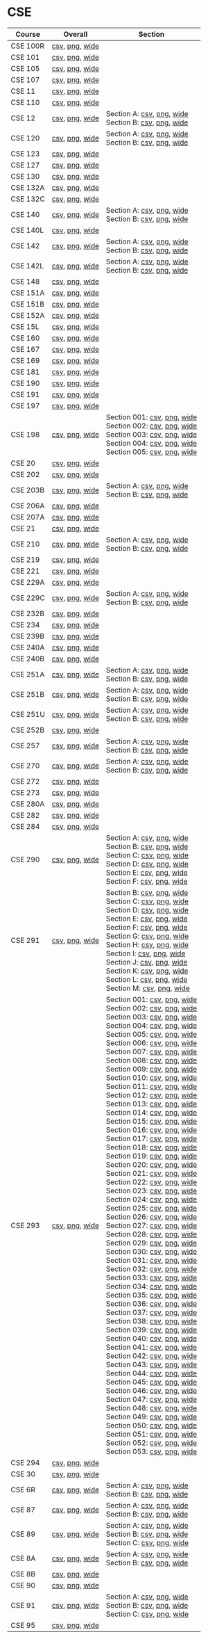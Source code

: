 # CSE

| Course | Overall | Section |
| ------ | ------- | ------- |
| CSE 100R | [csv](https://github.com/UCSD-Historical-Enrollment-Data/2024Winter/blob/main/overall/CSE%20100R.csv), [png](https://raw.githubusercontent.com/UCSD-Historical-Enrollment-Data/2024Winter/main/plot_overall/CSE%20100R.png), [wide](https://raw.githubusercontent.com/UCSD-Historical-Enrollment-Data/2024Winter/main/plot_overall_wide/CSE%20100R.png) |  |
| CSE 101 | [csv](https://github.com/UCSD-Historical-Enrollment-Data/2024Winter/blob/main/overall/CSE%20101.csv), [png](https://raw.githubusercontent.com/UCSD-Historical-Enrollment-Data/2024Winter/main/plot_overall/CSE%20101.png), [wide](https://raw.githubusercontent.com/UCSD-Historical-Enrollment-Data/2024Winter/main/plot_overall_wide/CSE%20101.png) |  |
| CSE 105 | [csv](https://github.com/UCSD-Historical-Enrollment-Data/2024Winter/blob/main/overall/CSE%20105.csv), [png](https://raw.githubusercontent.com/UCSD-Historical-Enrollment-Data/2024Winter/main/plot_overall/CSE%20105.png), [wide](https://raw.githubusercontent.com/UCSD-Historical-Enrollment-Data/2024Winter/main/plot_overall_wide/CSE%20105.png) |  |
| CSE 107 | [csv](https://github.com/UCSD-Historical-Enrollment-Data/2024Winter/blob/main/overall/CSE%20107.csv), [png](https://raw.githubusercontent.com/UCSD-Historical-Enrollment-Data/2024Winter/main/plot_overall/CSE%20107.png), [wide](https://raw.githubusercontent.com/UCSD-Historical-Enrollment-Data/2024Winter/main/plot_overall_wide/CSE%20107.png) |  |
| CSE 11 | [csv](https://github.com/UCSD-Historical-Enrollment-Data/2024Winter/blob/main/overall/CSE%2011.csv), [png](https://raw.githubusercontent.com/UCSD-Historical-Enrollment-Data/2024Winter/main/plot_overall/CSE%2011.png), [wide](https://raw.githubusercontent.com/UCSD-Historical-Enrollment-Data/2024Winter/main/plot_overall_wide/CSE%2011.png) |  |
| CSE 110 | [csv](https://github.com/UCSD-Historical-Enrollment-Data/2024Winter/blob/main/overall/CSE%20110.csv), [png](https://raw.githubusercontent.com/UCSD-Historical-Enrollment-Data/2024Winter/main/plot_overall/CSE%20110.png), [wide](https://raw.githubusercontent.com/UCSD-Historical-Enrollment-Data/2024Winter/main/plot_overall_wide/CSE%20110.png) |  |
| CSE 12 | [csv](https://github.com/UCSD-Historical-Enrollment-Data/2024Winter/blob/main/overall/CSE%2012.csv), [png](https://raw.githubusercontent.com/UCSD-Historical-Enrollment-Data/2024Winter/main/plot_overall/CSE%2012.png), [wide](https://raw.githubusercontent.com/UCSD-Historical-Enrollment-Data/2024Winter/main/plot_overall_wide/CSE%2012.png) | Section A: [csv](https://github.com/UCSD-Historical-Enrollment-Data/2024Winter/blob/main/section/CSE%2012_A.csv), [png](https://raw.githubusercontent.com/UCSD-Historical-Enrollment-Data/2024Winter/main/plot_section/CSE%2012_A.png), [wide](https://raw.githubusercontent.com/UCSD-Historical-Enrollment-Data/2024Winter/main/plot_section_wide/CSE%2012_A.png)<br>Section B: [csv](https://github.com/UCSD-Historical-Enrollment-Data/2024Winter/blob/main/section/CSE%2012_B.csv), [png](https://raw.githubusercontent.com/UCSD-Historical-Enrollment-Data/2024Winter/main/plot_section/CSE%2012_B.png), [wide](https://raw.githubusercontent.com/UCSD-Historical-Enrollment-Data/2024Winter/main/plot_section_wide/CSE%2012_B.png) |
| CSE 120 | [csv](https://github.com/UCSD-Historical-Enrollment-Data/2024Winter/blob/main/overall/CSE%20120.csv), [png](https://raw.githubusercontent.com/UCSD-Historical-Enrollment-Data/2024Winter/main/plot_overall/CSE%20120.png), [wide](https://raw.githubusercontent.com/UCSD-Historical-Enrollment-Data/2024Winter/main/plot_overall_wide/CSE%20120.png) | Section A: [csv](https://github.com/UCSD-Historical-Enrollment-Data/2024Winter/blob/main/section/CSE%20120_A.csv), [png](https://raw.githubusercontent.com/UCSD-Historical-Enrollment-Data/2024Winter/main/plot_section/CSE%20120_A.png), [wide](https://raw.githubusercontent.com/UCSD-Historical-Enrollment-Data/2024Winter/main/plot_section_wide/CSE%20120_A.png)<br>Section B: [csv](https://github.com/UCSD-Historical-Enrollment-Data/2024Winter/blob/main/section/CSE%20120_B.csv), [png](https://raw.githubusercontent.com/UCSD-Historical-Enrollment-Data/2024Winter/main/plot_section/CSE%20120_B.png), [wide](https://raw.githubusercontent.com/UCSD-Historical-Enrollment-Data/2024Winter/main/plot_section_wide/CSE%20120_B.png) |
| CSE 123 | [csv](https://github.com/UCSD-Historical-Enrollment-Data/2024Winter/blob/main/overall/CSE%20123.csv), [png](https://raw.githubusercontent.com/UCSD-Historical-Enrollment-Data/2024Winter/main/plot_overall/CSE%20123.png), [wide](https://raw.githubusercontent.com/UCSD-Historical-Enrollment-Data/2024Winter/main/plot_overall_wide/CSE%20123.png) |  |
| CSE 127 | [csv](https://github.com/UCSD-Historical-Enrollment-Data/2024Winter/blob/main/overall/CSE%20127.csv), [png](https://raw.githubusercontent.com/UCSD-Historical-Enrollment-Data/2024Winter/main/plot_overall/CSE%20127.png), [wide](https://raw.githubusercontent.com/UCSD-Historical-Enrollment-Data/2024Winter/main/plot_overall_wide/CSE%20127.png) |  |
| CSE 130 | [csv](https://github.com/UCSD-Historical-Enrollment-Data/2024Winter/blob/main/overall/CSE%20130.csv), [png](https://raw.githubusercontent.com/UCSD-Historical-Enrollment-Data/2024Winter/main/plot_overall/CSE%20130.png), [wide](https://raw.githubusercontent.com/UCSD-Historical-Enrollment-Data/2024Winter/main/plot_overall_wide/CSE%20130.png) |  |
| CSE 132A | [csv](https://github.com/UCSD-Historical-Enrollment-Data/2024Winter/blob/main/overall/CSE%20132A.csv), [png](https://raw.githubusercontent.com/UCSD-Historical-Enrollment-Data/2024Winter/main/plot_overall/CSE%20132A.png), [wide](https://raw.githubusercontent.com/UCSD-Historical-Enrollment-Data/2024Winter/main/plot_overall_wide/CSE%20132A.png) |  |
| CSE 132C | [csv](https://github.com/UCSD-Historical-Enrollment-Data/2024Winter/blob/main/overall/CSE%20132C.csv), [png](https://raw.githubusercontent.com/UCSD-Historical-Enrollment-Data/2024Winter/main/plot_overall/CSE%20132C.png), [wide](https://raw.githubusercontent.com/UCSD-Historical-Enrollment-Data/2024Winter/main/plot_overall_wide/CSE%20132C.png) |  |
| CSE 140 | [csv](https://github.com/UCSD-Historical-Enrollment-Data/2024Winter/blob/main/overall/CSE%20140.csv), [png](https://raw.githubusercontent.com/UCSD-Historical-Enrollment-Data/2024Winter/main/plot_overall/CSE%20140.png), [wide](https://raw.githubusercontent.com/UCSD-Historical-Enrollment-Data/2024Winter/main/plot_overall_wide/CSE%20140.png) | Section A: [csv](https://github.com/UCSD-Historical-Enrollment-Data/2024Winter/blob/main/section/CSE%20140_A.csv), [png](https://raw.githubusercontent.com/UCSD-Historical-Enrollment-Data/2024Winter/main/plot_section/CSE%20140_A.png), [wide](https://raw.githubusercontent.com/UCSD-Historical-Enrollment-Data/2024Winter/main/plot_section_wide/CSE%20140_A.png)<br>Section B: [csv](https://github.com/UCSD-Historical-Enrollment-Data/2024Winter/blob/main/section/CSE%20140_B.csv), [png](https://raw.githubusercontent.com/UCSD-Historical-Enrollment-Data/2024Winter/main/plot_section/CSE%20140_B.png), [wide](https://raw.githubusercontent.com/UCSD-Historical-Enrollment-Data/2024Winter/main/plot_section_wide/CSE%20140_B.png) |
| CSE 140L | [csv](https://github.com/UCSD-Historical-Enrollment-Data/2024Winter/blob/main/overall/CSE%20140L.csv), [png](https://raw.githubusercontent.com/UCSD-Historical-Enrollment-Data/2024Winter/main/plot_overall/CSE%20140L.png), [wide](https://raw.githubusercontent.com/UCSD-Historical-Enrollment-Data/2024Winter/main/plot_overall_wide/CSE%20140L.png) |  |
| CSE 142 | [csv](https://github.com/UCSD-Historical-Enrollment-Data/2024Winter/blob/main/overall/CSE%20142.csv), [png](https://raw.githubusercontent.com/UCSD-Historical-Enrollment-Data/2024Winter/main/plot_overall/CSE%20142.png), [wide](https://raw.githubusercontent.com/UCSD-Historical-Enrollment-Data/2024Winter/main/plot_overall_wide/CSE%20142.png) | Section A: [csv](https://github.com/UCSD-Historical-Enrollment-Data/2024Winter/blob/main/section/CSE%20142_A.csv), [png](https://raw.githubusercontent.com/UCSD-Historical-Enrollment-Data/2024Winter/main/plot_section/CSE%20142_A.png), [wide](https://raw.githubusercontent.com/UCSD-Historical-Enrollment-Data/2024Winter/main/plot_section_wide/CSE%20142_A.png)<br>Section B: [csv](https://github.com/UCSD-Historical-Enrollment-Data/2024Winter/blob/main/section/CSE%20142_B.csv), [png](https://raw.githubusercontent.com/UCSD-Historical-Enrollment-Data/2024Winter/main/plot_section/CSE%20142_B.png), [wide](https://raw.githubusercontent.com/UCSD-Historical-Enrollment-Data/2024Winter/main/plot_section_wide/CSE%20142_B.png) |
| CSE 142L | [csv](https://github.com/UCSD-Historical-Enrollment-Data/2024Winter/blob/main/overall/CSE%20142L.csv), [png](https://raw.githubusercontent.com/UCSD-Historical-Enrollment-Data/2024Winter/main/plot_overall/CSE%20142L.png), [wide](https://raw.githubusercontent.com/UCSD-Historical-Enrollment-Data/2024Winter/main/plot_overall_wide/CSE%20142L.png) | Section A: [csv](https://github.com/UCSD-Historical-Enrollment-Data/2024Winter/blob/main/section/CSE%20142L_A.csv), [png](https://raw.githubusercontent.com/UCSD-Historical-Enrollment-Data/2024Winter/main/plot_section/CSE%20142L_A.png), [wide](https://raw.githubusercontent.com/UCSD-Historical-Enrollment-Data/2024Winter/main/plot_section_wide/CSE%20142L_A.png)<br>Section B: [csv](https://github.com/UCSD-Historical-Enrollment-Data/2024Winter/blob/main/section/CSE%20142L_B.csv), [png](https://raw.githubusercontent.com/UCSD-Historical-Enrollment-Data/2024Winter/main/plot_section/CSE%20142L_B.png), [wide](https://raw.githubusercontent.com/UCSD-Historical-Enrollment-Data/2024Winter/main/plot_section_wide/CSE%20142L_B.png) |
| CSE 148 | [csv](https://github.com/UCSD-Historical-Enrollment-Data/2024Winter/blob/main/overall/CSE%20148.csv), [png](https://raw.githubusercontent.com/UCSD-Historical-Enrollment-Data/2024Winter/main/plot_overall/CSE%20148.png), [wide](https://raw.githubusercontent.com/UCSD-Historical-Enrollment-Data/2024Winter/main/plot_overall_wide/CSE%20148.png) |  |
| CSE 151A | [csv](https://github.com/UCSD-Historical-Enrollment-Data/2024Winter/blob/main/overall/CSE%20151A.csv), [png](https://raw.githubusercontent.com/UCSD-Historical-Enrollment-Data/2024Winter/main/plot_overall/CSE%20151A.png), [wide](https://raw.githubusercontent.com/UCSD-Historical-Enrollment-Data/2024Winter/main/plot_overall_wide/CSE%20151A.png) |  |
| CSE 151B | [csv](https://github.com/UCSD-Historical-Enrollment-Data/2024Winter/blob/main/overall/CSE%20151B.csv), [png](https://raw.githubusercontent.com/UCSD-Historical-Enrollment-Data/2024Winter/main/plot_overall/CSE%20151B.png), [wide](https://raw.githubusercontent.com/UCSD-Historical-Enrollment-Data/2024Winter/main/plot_overall_wide/CSE%20151B.png) |  |
| CSE 152A | [csv](https://github.com/UCSD-Historical-Enrollment-Data/2024Winter/blob/main/overall/CSE%20152A.csv), [png](https://raw.githubusercontent.com/UCSD-Historical-Enrollment-Data/2024Winter/main/plot_overall/CSE%20152A.png), [wide](https://raw.githubusercontent.com/UCSD-Historical-Enrollment-Data/2024Winter/main/plot_overall_wide/CSE%20152A.png) |  |
| CSE 15L | [csv](https://github.com/UCSD-Historical-Enrollment-Data/2024Winter/blob/main/overall/CSE%2015L.csv), [png](https://raw.githubusercontent.com/UCSD-Historical-Enrollment-Data/2024Winter/main/plot_overall/CSE%2015L.png), [wide](https://raw.githubusercontent.com/UCSD-Historical-Enrollment-Data/2024Winter/main/plot_overall_wide/CSE%2015L.png) |  |
| CSE 160 | [csv](https://github.com/UCSD-Historical-Enrollment-Data/2024Winter/blob/main/overall/CSE%20160.csv), [png](https://raw.githubusercontent.com/UCSD-Historical-Enrollment-Data/2024Winter/main/plot_overall/CSE%20160.png), [wide](https://raw.githubusercontent.com/UCSD-Historical-Enrollment-Data/2024Winter/main/plot_overall_wide/CSE%20160.png) |  |
| CSE 167 | [csv](https://github.com/UCSD-Historical-Enrollment-Data/2024Winter/blob/main/overall/CSE%20167.csv), [png](https://raw.githubusercontent.com/UCSD-Historical-Enrollment-Data/2024Winter/main/plot_overall/CSE%20167.png), [wide](https://raw.githubusercontent.com/UCSD-Historical-Enrollment-Data/2024Winter/main/plot_overall_wide/CSE%20167.png) |  |
| CSE 169 | [csv](https://github.com/UCSD-Historical-Enrollment-Data/2024Winter/blob/main/overall/CSE%20169.csv), [png](https://raw.githubusercontent.com/UCSD-Historical-Enrollment-Data/2024Winter/main/plot_overall/CSE%20169.png), [wide](https://raw.githubusercontent.com/UCSD-Historical-Enrollment-Data/2024Winter/main/plot_overall_wide/CSE%20169.png) |  |
| CSE 181 | [csv](https://github.com/UCSD-Historical-Enrollment-Data/2024Winter/blob/main/overall/CSE%20181.csv), [png](https://raw.githubusercontent.com/UCSD-Historical-Enrollment-Data/2024Winter/main/plot_overall/CSE%20181.png), [wide](https://raw.githubusercontent.com/UCSD-Historical-Enrollment-Data/2024Winter/main/plot_overall_wide/CSE%20181.png) |  |
| CSE 190 | [csv](https://github.com/UCSD-Historical-Enrollment-Data/2024Winter/blob/main/overall/CSE%20190.csv), [png](https://raw.githubusercontent.com/UCSD-Historical-Enrollment-Data/2024Winter/main/plot_overall/CSE%20190.png), [wide](https://raw.githubusercontent.com/UCSD-Historical-Enrollment-Data/2024Winter/main/plot_overall_wide/CSE%20190.png) |  |
| CSE 191 | [csv](https://github.com/UCSD-Historical-Enrollment-Data/2024Winter/blob/main/overall/CSE%20191.csv), [png](https://raw.githubusercontent.com/UCSD-Historical-Enrollment-Data/2024Winter/main/plot_overall/CSE%20191.png), [wide](https://raw.githubusercontent.com/UCSD-Historical-Enrollment-Data/2024Winter/main/plot_overall_wide/CSE%20191.png) |  |
| CSE 197 | [csv](https://github.com/UCSD-Historical-Enrollment-Data/2024Winter/blob/main/overall/CSE%20197.csv), [png](https://raw.githubusercontent.com/UCSD-Historical-Enrollment-Data/2024Winter/main/plot_overall/CSE%20197.png), [wide](https://raw.githubusercontent.com/UCSD-Historical-Enrollment-Data/2024Winter/main/plot_overall_wide/CSE%20197.png) |  |
| CSE 198 | [csv](https://github.com/UCSD-Historical-Enrollment-Data/2024Winter/blob/main/overall/CSE%20198.csv), [png](https://raw.githubusercontent.com/UCSD-Historical-Enrollment-Data/2024Winter/main/plot_overall/CSE%20198.png), [wide](https://raw.githubusercontent.com/UCSD-Historical-Enrollment-Data/2024Winter/main/plot_overall_wide/CSE%20198.png) | Section 001: [csv](https://github.com/UCSD-Historical-Enrollment-Data/2024Winter/blob/main/section/CSE%20198_001.csv), [png](https://raw.githubusercontent.com/UCSD-Historical-Enrollment-Data/2024Winter/main/plot_section/CSE%20198_001.png), [wide](https://raw.githubusercontent.com/UCSD-Historical-Enrollment-Data/2024Winter/main/plot_section_wide/CSE%20198_001.png)<br>Section 002: [csv](https://github.com/UCSD-Historical-Enrollment-Data/2024Winter/blob/main/section/CSE%20198_002.csv), [png](https://raw.githubusercontent.com/UCSD-Historical-Enrollment-Data/2024Winter/main/plot_section/CSE%20198_002.png), [wide](https://raw.githubusercontent.com/UCSD-Historical-Enrollment-Data/2024Winter/main/plot_section_wide/CSE%20198_002.png)<br>Section 003: [csv](https://github.com/UCSD-Historical-Enrollment-Data/2024Winter/blob/main/section/CSE%20198_003.csv), [png](https://raw.githubusercontent.com/UCSD-Historical-Enrollment-Data/2024Winter/main/plot_section/CSE%20198_003.png), [wide](https://raw.githubusercontent.com/UCSD-Historical-Enrollment-Data/2024Winter/main/plot_section_wide/CSE%20198_003.png)<br>Section 004: [csv](https://github.com/UCSD-Historical-Enrollment-Data/2024Winter/blob/main/section/CSE%20198_004.csv), [png](https://raw.githubusercontent.com/UCSD-Historical-Enrollment-Data/2024Winter/main/plot_section/CSE%20198_004.png), [wide](https://raw.githubusercontent.com/UCSD-Historical-Enrollment-Data/2024Winter/main/plot_section_wide/CSE%20198_004.png)<br>Section 005: [csv](https://github.com/UCSD-Historical-Enrollment-Data/2024Winter/blob/main/section/CSE%20198_005.csv), [png](https://raw.githubusercontent.com/UCSD-Historical-Enrollment-Data/2024Winter/main/plot_section/CSE%20198_005.png), [wide](https://raw.githubusercontent.com/UCSD-Historical-Enrollment-Data/2024Winter/main/plot_section_wide/CSE%20198_005.png) |
| CSE 20 | [csv](https://github.com/UCSD-Historical-Enrollment-Data/2024Winter/blob/main/overall/CSE%2020.csv), [png](https://raw.githubusercontent.com/UCSD-Historical-Enrollment-Data/2024Winter/main/plot_overall/CSE%2020.png), [wide](https://raw.githubusercontent.com/UCSD-Historical-Enrollment-Data/2024Winter/main/plot_overall_wide/CSE%2020.png) |  |
| CSE 202 | [csv](https://github.com/UCSD-Historical-Enrollment-Data/2024Winter/blob/main/overall/CSE%20202.csv), [png](https://raw.githubusercontent.com/UCSD-Historical-Enrollment-Data/2024Winter/main/plot_overall/CSE%20202.png), [wide](https://raw.githubusercontent.com/UCSD-Historical-Enrollment-Data/2024Winter/main/plot_overall_wide/CSE%20202.png) |  |
| CSE 203B | [csv](https://github.com/UCSD-Historical-Enrollment-Data/2024Winter/blob/main/overall/CSE%20203B.csv), [png](https://raw.githubusercontent.com/UCSD-Historical-Enrollment-Data/2024Winter/main/plot_overall/CSE%20203B.png), [wide](https://raw.githubusercontent.com/UCSD-Historical-Enrollment-Data/2024Winter/main/plot_overall_wide/CSE%20203B.png) | Section A: [csv](https://github.com/UCSD-Historical-Enrollment-Data/2024Winter/blob/main/section/CSE%20203B_A.csv), [png](https://raw.githubusercontent.com/UCSD-Historical-Enrollment-Data/2024Winter/main/plot_section/CSE%20203B_A.png), [wide](https://raw.githubusercontent.com/UCSD-Historical-Enrollment-Data/2024Winter/main/plot_section_wide/CSE%20203B_A.png)<br>Section B: [csv](https://github.com/UCSD-Historical-Enrollment-Data/2024Winter/blob/main/section/CSE%20203B_B.csv), [png](https://raw.githubusercontent.com/UCSD-Historical-Enrollment-Data/2024Winter/main/plot_section/CSE%20203B_B.png), [wide](https://raw.githubusercontent.com/UCSD-Historical-Enrollment-Data/2024Winter/main/plot_section_wide/CSE%20203B_B.png) |
| CSE 206A | [csv](https://github.com/UCSD-Historical-Enrollment-Data/2024Winter/blob/main/overall/CSE%20206A.csv), [png](https://raw.githubusercontent.com/UCSD-Historical-Enrollment-Data/2024Winter/main/plot_overall/CSE%20206A.png), [wide](https://raw.githubusercontent.com/UCSD-Historical-Enrollment-Data/2024Winter/main/plot_overall_wide/CSE%20206A.png) |  |
| CSE 207A | [csv](https://github.com/UCSD-Historical-Enrollment-Data/2024Winter/blob/main/overall/CSE%20207A.csv), [png](https://raw.githubusercontent.com/UCSD-Historical-Enrollment-Data/2024Winter/main/plot_overall/CSE%20207A.png), [wide](https://raw.githubusercontent.com/UCSD-Historical-Enrollment-Data/2024Winter/main/plot_overall_wide/CSE%20207A.png) |  |
| CSE 21 | [csv](https://github.com/UCSD-Historical-Enrollment-Data/2024Winter/blob/main/overall/CSE%2021.csv), [png](https://raw.githubusercontent.com/UCSD-Historical-Enrollment-Data/2024Winter/main/plot_overall/CSE%2021.png), [wide](https://raw.githubusercontent.com/UCSD-Historical-Enrollment-Data/2024Winter/main/plot_overall_wide/CSE%2021.png) |  |
| CSE 210 | [csv](https://github.com/UCSD-Historical-Enrollment-Data/2024Winter/blob/main/overall/CSE%20210.csv), [png](https://raw.githubusercontent.com/UCSD-Historical-Enrollment-Data/2024Winter/main/plot_overall/CSE%20210.png), [wide](https://raw.githubusercontent.com/UCSD-Historical-Enrollment-Data/2024Winter/main/plot_overall_wide/CSE%20210.png) | Section A: [csv](https://github.com/UCSD-Historical-Enrollment-Data/2024Winter/blob/main/section/CSE%20210_A.csv), [png](https://raw.githubusercontent.com/UCSD-Historical-Enrollment-Data/2024Winter/main/plot_section/CSE%20210_A.png), [wide](https://raw.githubusercontent.com/UCSD-Historical-Enrollment-Data/2024Winter/main/plot_section_wide/CSE%20210_A.png)<br>Section B: [csv](https://github.com/UCSD-Historical-Enrollment-Data/2024Winter/blob/main/section/CSE%20210_B.csv), [png](https://raw.githubusercontent.com/UCSD-Historical-Enrollment-Data/2024Winter/main/plot_section/CSE%20210_B.png), [wide](https://raw.githubusercontent.com/UCSD-Historical-Enrollment-Data/2024Winter/main/plot_section_wide/CSE%20210_B.png) |
| CSE 219 | [csv](https://github.com/UCSD-Historical-Enrollment-Data/2024Winter/blob/main/overall/CSE%20219.csv), [png](https://raw.githubusercontent.com/UCSD-Historical-Enrollment-Data/2024Winter/main/plot_overall/CSE%20219.png), [wide](https://raw.githubusercontent.com/UCSD-Historical-Enrollment-Data/2024Winter/main/plot_overall_wide/CSE%20219.png) |  |
| CSE 221 | [csv](https://github.com/UCSD-Historical-Enrollment-Data/2024Winter/blob/main/overall/CSE%20221.csv), [png](https://raw.githubusercontent.com/UCSD-Historical-Enrollment-Data/2024Winter/main/plot_overall/CSE%20221.png), [wide](https://raw.githubusercontent.com/UCSD-Historical-Enrollment-Data/2024Winter/main/plot_overall_wide/CSE%20221.png) |  |
| CSE 229A | [csv](https://github.com/UCSD-Historical-Enrollment-Data/2024Winter/blob/main/overall/CSE%20229A.csv), [png](https://raw.githubusercontent.com/UCSD-Historical-Enrollment-Data/2024Winter/main/plot_overall/CSE%20229A.png), [wide](https://raw.githubusercontent.com/UCSD-Historical-Enrollment-Data/2024Winter/main/plot_overall_wide/CSE%20229A.png) |  |
| CSE 229C | [csv](https://github.com/UCSD-Historical-Enrollment-Data/2024Winter/blob/main/overall/CSE%20229C.csv), [png](https://raw.githubusercontent.com/UCSD-Historical-Enrollment-Data/2024Winter/main/plot_overall/CSE%20229C.png), [wide](https://raw.githubusercontent.com/UCSD-Historical-Enrollment-Data/2024Winter/main/plot_overall_wide/CSE%20229C.png) | Section A: [csv](https://github.com/UCSD-Historical-Enrollment-Data/2024Winter/blob/main/section/CSE%20229C_A.csv), [png](https://raw.githubusercontent.com/UCSD-Historical-Enrollment-Data/2024Winter/main/plot_section/CSE%20229C_A.png), [wide](https://raw.githubusercontent.com/UCSD-Historical-Enrollment-Data/2024Winter/main/plot_section_wide/CSE%20229C_A.png)<br>Section B: [csv](https://github.com/UCSD-Historical-Enrollment-Data/2024Winter/blob/main/section/CSE%20229C_B.csv), [png](https://raw.githubusercontent.com/UCSD-Historical-Enrollment-Data/2024Winter/main/plot_section/CSE%20229C_B.png), [wide](https://raw.githubusercontent.com/UCSD-Historical-Enrollment-Data/2024Winter/main/plot_section_wide/CSE%20229C_B.png) |
| CSE 232B | [csv](https://github.com/UCSD-Historical-Enrollment-Data/2024Winter/blob/main/overall/CSE%20232B.csv), [png](https://raw.githubusercontent.com/UCSD-Historical-Enrollment-Data/2024Winter/main/plot_overall/CSE%20232B.png), [wide](https://raw.githubusercontent.com/UCSD-Historical-Enrollment-Data/2024Winter/main/plot_overall_wide/CSE%20232B.png) |  |
| CSE 234 | [csv](https://github.com/UCSD-Historical-Enrollment-Data/2024Winter/blob/main/overall/CSE%20234.csv), [png](https://raw.githubusercontent.com/UCSD-Historical-Enrollment-Data/2024Winter/main/plot_overall/CSE%20234.png), [wide](https://raw.githubusercontent.com/UCSD-Historical-Enrollment-Data/2024Winter/main/plot_overall_wide/CSE%20234.png) |  |
| CSE 239B | [csv](https://github.com/UCSD-Historical-Enrollment-Data/2024Winter/blob/main/overall/CSE%20239B.csv), [png](https://raw.githubusercontent.com/UCSD-Historical-Enrollment-Data/2024Winter/main/plot_overall/CSE%20239B.png), [wide](https://raw.githubusercontent.com/UCSD-Historical-Enrollment-Data/2024Winter/main/plot_overall_wide/CSE%20239B.png) |  |
| CSE 240A | [csv](https://github.com/UCSD-Historical-Enrollment-Data/2024Winter/blob/main/overall/CSE%20240A.csv), [png](https://raw.githubusercontent.com/UCSD-Historical-Enrollment-Data/2024Winter/main/plot_overall/CSE%20240A.png), [wide](https://raw.githubusercontent.com/UCSD-Historical-Enrollment-Data/2024Winter/main/plot_overall_wide/CSE%20240A.png) |  |
| CSE 240B | [csv](https://github.com/UCSD-Historical-Enrollment-Data/2024Winter/blob/main/overall/CSE%20240B.csv), [png](https://raw.githubusercontent.com/UCSD-Historical-Enrollment-Data/2024Winter/main/plot_overall/CSE%20240B.png), [wide](https://raw.githubusercontent.com/UCSD-Historical-Enrollment-Data/2024Winter/main/plot_overall_wide/CSE%20240B.png) |  |
| CSE 251A | [csv](https://github.com/UCSD-Historical-Enrollment-Data/2024Winter/blob/main/overall/CSE%20251A.csv), [png](https://raw.githubusercontent.com/UCSD-Historical-Enrollment-Data/2024Winter/main/plot_overall/CSE%20251A.png), [wide](https://raw.githubusercontent.com/UCSD-Historical-Enrollment-Data/2024Winter/main/plot_overall_wide/CSE%20251A.png) | Section A: [csv](https://github.com/UCSD-Historical-Enrollment-Data/2024Winter/blob/main/section/CSE%20251A_A.csv), [png](https://raw.githubusercontent.com/UCSD-Historical-Enrollment-Data/2024Winter/main/plot_section/CSE%20251A_A.png), [wide](https://raw.githubusercontent.com/UCSD-Historical-Enrollment-Data/2024Winter/main/plot_section_wide/CSE%20251A_A.png)<br>Section B: [csv](https://github.com/UCSD-Historical-Enrollment-Data/2024Winter/blob/main/section/CSE%20251A_B.csv), [png](https://raw.githubusercontent.com/UCSD-Historical-Enrollment-Data/2024Winter/main/plot_section/CSE%20251A_B.png), [wide](https://raw.githubusercontent.com/UCSD-Historical-Enrollment-Data/2024Winter/main/plot_section_wide/CSE%20251A_B.png) |
| CSE 251B | [csv](https://github.com/UCSD-Historical-Enrollment-Data/2024Winter/blob/main/overall/CSE%20251B.csv), [png](https://raw.githubusercontent.com/UCSD-Historical-Enrollment-Data/2024Winter/main/plot_overall/CSE%20251B.png), [wide](https://raw.githubusercontent.com/UCSD-Historical-Enrollment-Data/2024Winter/main/plot_overall_wide/CSE%20251B.png) | Section A: [csv](https://github.com/UCSD-Historical-Enrollment-Data/2024Winter/blob/main/section/CSE%20251B_A.csv), [png](https://raw.githubusercontent.com/UCSD-Historical-Enrollment-Data/2024Winter/main/plot_section/CSE%20251B_A.png), [wide](https://raw.githubusercontent.com/UCSD-Historical-Enrollment-Data/2024Winter/main/plot_section_wide/CSE%20251B_A.png)<br>Section B: [csv](https://github.com/UCSD-Historical-Enrollment-Data/2024Winter/blob/main/section/CSE%20251B_B.csv), [png](https://raw.githubusercontent.com/UCSD-Historical-Enrollment-Data/2024Winter/main/plot_section/CSE%20251B_B.png), [wide](https://raw.githubusercontent.com/UCSD-Historical-Enrollment-Data/2024Winter/main/plot_section_wide/CSE%20251B_B.png) |
| CSE 251U | [csv](https://github.com/UCSD-Historical-Enrollment-Data/2024Winter/blob/main/overall/CSE%20251U.csv), [png](https://raw.githubusercontent.com/UCSD-Historical-Enrollment-Data/2024Winter/main/plot_overall/CSE%20251U.png), [wide](https://raw.githubusercontent.com/UCSD-Historical-Enrollment-Data/2024Winter/main/plot_overall_wide/CSE%20251U.png) | Section A: [csv](https://github.com/UCSD-Historical-Enrollment-Data/2024Winter/blob/main/section/CSE%20251U_A.csv), [png](https://raw.githubusercontent.com/UCSD-Historical-Enrollment-Data/2024Winter/main/plot_section/CSE%20251U_A.png), [wide](https://raw.githubusercontent.com/UCSD-Historical-Enrollment-Data/2024Winter/main/plot_section_wide/CSE%20251U_A.png)<br>Section B: [csv](https://github.com/UCSD-Historical-Enrollment-Data/2024Winter/blob/main/section/CSE%20251U_B.csv), [png](https://raw.githubusercontent.com/UCSD-Historical-Enrollment-Data/2024Winter/main/plot_section/CSE%20251U_B.png), [wide](https://raw.githubusercontent.com/UCSD-Historical-Enrollment-Data/2024Winter/main/plot_section_wide/CSE%20251U_B.png) |
| CSE 252B | [csv](https://github.com/UCSD-Historical-Enrollment-Data/2024Winter/blob/main/overall/CSE%20252B.csv), [png](https://raw.githubusercontent.com/UCSD-Historical-Enrollment-Data/2024Winter/main/plot_overall/CSE%20252B.png), [wide](https://raw.githubusercontent.com/UCSD-Historical-Enrollment-Data/2024Winter/main/plot_overall_wide/CSE%20252B.png) |  |
| CSE 257 | [csv](https://github.com/UCSD-Historical-Enrollment-Data/2024Winter/blob/main/overall/CSE%20257.csv), [png](https://raw.githubusercontent.com/UCSD-Historical-Enrollment-Data/2024Winter/main/plot_overall/CSE%20257.png), [wide](https://raw.githubusercontent.com/UCSD-Historical-Enrollment-Data/2024Winter/main/plot_overall_wide/CSE%20257.png) | Section A: [csv](https://github.com/UCSD-Historical-Enrollment-Data/2024Winter/blob/main/section/CSE%20257_A.csv), [png](https://raw.githubusercontent.com/UCSD-Historical-Enrollment-Data/2024Winter/main/plot_section/CSE%20257_A.png), [wide](https://raw.githubusercontent.com/UCSD-Historical-Enrollment-Data/2024Winter/main/plot_section_wide/CSE%20257_A.png)<br>Section B: [csv](https://github.com/UCSD-Historical-Enrollment-Data/2024Winter/blob/main/section/CSE%20257_B.csv), [png](https://raw.githubusercontent.com/UCSD-Historical-Enrollment-Data/2024Winter/main/plot_section/CSE%20257_B.png), [wide](https://raw.githubusercontent.com/UCSD-Historical-Enrollment-Data/2024Winter/main/plot_section_wide/CSE%20257_B.png) |
| CSE 270 | [csv](https://github.com/UCSD-Historical-Enrollment-Data/2024Winter/blob/main/overall/CSE%20270.csv), [png](https://raw.githubusercontent.com/UCSD-Historical-Enrollment-Data/2024Winter/main/plot_overall/CSE%20270.png), [wide](https://raw.githubusercontent.com/UCSD-Historical-Enrollment-Data/2024Winter/main/plot_overall_wide/CSE%20270.png) | Section A: [csv](https://github.com/UCSD-Historical-Enrollment-Data/2024Winter/blob/main/section/CSE%20270_A.csv), [png](https://raw.githubusercontent.com/UCSD-Historical-Enrollment-Data/2024Winter/main/plot_section/CSE%20270_A.png), [wide](https://raw.githubusercontent.com/UCSD-Historical-Enrollment-Data/2024Winter/main/plot_section_wide/CSE%20270_A.png)<br>Section B: [csv](https://github.com/UCSD-Historical-Enrollment-Data/2024Winter/blob/main/section/CSE%20270_B.csv), [png](https://raw.githubusercontent.com/UCSD-Historical-Enrollment-Data/2024Winter/main/plot_section/CSE%20270_B.png), [wide](https://raw.githubusercontent.com/UCSD-Historical-Enrollment-Data/2024Winter/main/plot_section_wide/CSE%20270_B.png) |
| CSE 272 | [csv](https://github.com/UCSD-Historical-Enrollment-Data/2024Winter/blob/main/overall/CSE%20272.csv), [png](https://raw.githubusercontent.com/UCSD-Historical-Enrollment-Data/2024Winter/main/plot_overall/CSE%20272.png), [wide](https://raw.githubusercontent.com/UCSD-Historical-Enrollment-Data/2024Winter/main/plot_overall_wide/CSE%20272.png) |  |
| CSE 273 | [csv](https://github.com/UCSD-Historical-Enrollment-Data/2024Winter/blob/main/overall/CSE%20273.csv), [png](https://raw.githubusercontent.com/UCSD-Historical-Enrollment-Data/2024Winter/main/plot_overall/CSE%20273.png), [wide](https://raw.githubusercontent.com/UCSD-Historical-Enrollment-Data/2024Winter/main/plot_overall_wide/CSE%20273.png) |  |
| CSE 280A | [csv](https://github.com/UCSD-Historical-Enrollment-Data/2024Winter/blob/main/overall/CSE%20280A.csv), [png](https://raw.githubusercontent.com/UCSD-Historical-Enrollment-Data/2024Winter/main/plot_overall/CSE%20280A.png), [wide](https://raw.githubusercontent.com/UCSD-Historical-Enrollment-Data/2024Winter/main/plot_overall_wide/CSE%20280A.png) |  |
| CSE 282 | [csv](https://github.com/UCSD-Historical-Enrollment-Data/2024Winter/blob/main/overall/CSE%20282.csv), [png](https://raw.githubusercontent.com/UCSD-Historical-Enrollment-Data/2024Winter/main/plot_overall/CSE%20282.png), [wide](https://raw.githubusercontent.com/UCSD-Historical-Enrollment-Data/2024Winter/main/plot_overall_wide/CSE%20282.png) |  |
| CSE 284 | [csv](https://github.com/UCSD-Historical-Enrollment-Data/2024Winter/blob/main/overall/CSE%20284.csv), [png](https://raw.githubusercontent.com/UCSD-Historical-Enrollment-Data/2024Winter/main/plot_overall/CSE%20284.png), [wide](https://raw.githubusercontent.com/UCSD-Historical-Enrollment-Data/2024Winter/main/plot_overall_wide/CSE%20284.png) |  |
| CSE 290 | [csv](https://github.com/UCSD-Historical-Enrollment-Data/2024Winter/blob/main/overall/CSE%20290.csv), [png](https://raw.githubusercontent.com/UCSD-Historical-Enrollment-Data/2024Winter/main/plot_overall/CSE%20290.png), [wide](https://raw.githubusercontent.com/UCSD-Historical-Enrollment-Data/2024Winter/main/plot_overall_wide/CSE%20290.png) | Section A: [csv](https://github.com/UCSD-Historical-Enrollment-Data/2024Winter/blob/main/section/CSE%20290_A.csv), [png](https://raw.githubusercontent.com/UCSD-Historical-Enrollment-Data/2024Winter/main/plot_section/CSE%20290_A.png), [wide](https://raw.githubusercontent.com/UCSD-Historical-Enrollment-Data/2024Winter/main/plot_section_wide/CSE%20290_A.png)<br>Section B: [csv](https://github.com/UCSD-Historical-Enrollment-Data/2024Winter/blob/main/section/CSE%20290_B.csv), [png](https://raw.githubusercontent.com/UCSD-Historical-Enrollment-Data/2024Winter/main/plot_section/CSE%20290_B.png), [wide](https://raw.githubusercontent.com/UCSD-Historical-Enrollment-Data/2024Winter/main/plot_section_wide/CSE%20290_B.png)<br>Section C: [csv](https://github.com/UCSD-Historical-Enrollment-Data/2024Winter/blob/main/section/CSE%20290_C.csv), [png](https://raw.githubusercontent.com/UCSD-Historical-Enrollment-Data/2024Winter/main/plot_section/CSE%20290_C.png), [wide](https://raw.githubusercontent.com/UCSD-Historical-Enrollment-Data/2024Winter/main/plot_section_wide/CSE%20290_C.png)<br>Section D: [csv](https://github.com/UCSD-Historical-Enrollment-Data/2024Winter/blob/main/section/CSE%20290_D.csv), [png](https://raw.githubusercontent.com/UCSD-Historical-Enrollment-Data/2024Winter/main/plot_section/CSE%20290_D.png), [wide](https://raw.githubusercontent.com/UCSD-Historical-Enrollment-Data/2024Winter/main/plot_section_wide/CSE%20290_D.png)<br>Section E: [csv](https://github.com/UCSD-Historical-Enrollment-Data/2024Winter/blob/main/section/CSE%20290_E.csv), [png](https://raw.githubusercontent.com/UCSD-Historical-Enrollment-Data/2024Winter/main/plot_section/CSE%20290_E.png), [wide](https://raw.githubusercontent.com/UCSD-Historical-Enrollment-Data/2024Winter/main/plot_section_wide/CSE%20290_E.png)<br>Section F: [csv](https://github.com/UCSD-Historical-Enrollment-Data/2024Winter/blob/main/section/CSE%20290_F.csv), [png](https://raw.githubusercontent.com/UCSD-Historical-Enrollment-Data/2024Winter/main/plot_section/CSE%20290_F.png), [wide](https://raw.githubusercontent.com/UCSD-Historical-Enrollment-Data/2024Winter/main/plot_section_wide/CSE%20290_F.png) |
| CSE 291 | [csv](https://github.com/UCSD-Historical-Enrollment-Data/2024Winter/blob/main/overall/CSE%20291.csv), [png](https://raw.githubusercontent.com/UCSD-Historical-Enrollment-Data/2024Winter/main/plot_overall/CSE%20291.png), [wide](https://raw.githubusercontent.com/UCSD-Historical-Enrollment-Data/2024Winter/main/plot_overall_wide/CSE%20291.png) | Section B: [csv](https://github.com/UCSD-Historical-Enrollment-Data/2024Winter/blob/main/section/CSE%20291_B.csv), [png](https://raw.githubusercontent.com/UCSD-Historical-Enrollment-Data/2024Winter/main/plot_section/CSE%20291_B.png), [wide](https://raw.githubusercontent.com/UCSD-Historical-Enrollment-Data/2024Winter/main/plot_section_wide/CSE%20291_B.png)<br>Section C: [csv](https://github.com/UCSD-Historical-Enrollment-Data/2024Winter/blob/main/section/CSE%20291_C.csv), [png](https://raw.githubusercontent.com/UCSD-Historical-Enrollment-Data/2024Winter/main/plot_section/CSE%20291_C.png), [wide](https://raw.githubusercontent.com/UCSD-Historical-Enrollment-Data/2024Winter/main/plot_section_wide/CSE%20291_C.png)<br>Section D: [csv](https://github.com/UCSD-Historical-Enrollment-Data/2024Winter/blob/main/section/CSE%20291_D.csv), [png](https://raw.githubusercontent.com/UCSD-Historical-Enrollment-Data/2024Winter/main/plot_section/CSE%20291_D.png), [wide](https://raw.githubusercontent.com/UCSD-Historical-Enrollment-Data/2024Winter/main/plot_section_wide/CSE%20291_D.png)<br>Section E: [csv](https://github.com/UCSD-Historical-Enrollment-Data/2024Winter/blob/main/section/CSE%20291_E.csv), [png](https://raw.githubusercontent.com/UCSD-Historical-Enrollment-Data/2024Winter/main/plot_section/CSE%20291_E.png), [wide](https://raw.githubusercontent.com/UCSD-Historical-Enrollment-Data/2024Winter/main/plot_section_wide/CSE%20291_E.png)<br>Section F: [csv](https://github.com/UCSD-Historical-Enrollment-Data/2024Winter/blob/main/section/CSE%20291_F.csv), [png](https://raw.githubusercontent.com/UCSD-Historical-Enrollment-Data/2024Winter/main/plot_section/CSE%20291_F.png), [wide](https://raw.githubusercontent.com/UCSD-Historical-Enrollment-Data/2024Winter/main/plot_section_wide/CSE%20291_F.png)<br>Section G: [csv](https://github.com/UCSD-Historical-Enrollment-Data/2024Winter/blob/main/section/CSE%20291_G.csv), [png](https://raw.githubusercontent.com/UCSD-Historical-Enrollment-Data/2024Winter/main/plot_section/CSE%20291_G.png), [wide](https://raw.githubusercontent.com/UCSD-Historical-Enrollment-Data/2024Winter/main/plot_section_wide/CSE%20291_G.png)<br>Section H: [csv](https://github.com/UCSD-Historical-Enrollment-Data/2024Winter/blob/main/section/CSE%20291_H.csv), [png](https://raw.githubusercontent.com/UCSD-Historical-Enrollment-Data/2024Winter/main/plot_section/CSE%20291_H.png), [wide](https://raw.githubusercontent.com/UCSD-Historical-Enrollment-Data/2024Winter/main/plot_section_wide/CSE%20291_H.png)<br>Section I: [csv](https://github.com/UCSD-Historical-Enrollment-Data/2024Winter/blob/main/section/CSE%20291_I.csv), [png](https://raw.githubusercontent.com/UCSD-Historical-Enrollment-Data/2024Winter/main/plot_section/CSE%20291_I.png), [wide](https://raw.githubusercontent.com/UCSD-Historical-Enrollment-Data/2024Winter/main/plot_section_wide/CSE%20291_I.png)<br>Section J: [csv](https://github.com/UCSD-Historical-Enrollment-Data/2024Winter/blob/main/section/CSE%20291_J.csv), [png](https://raw.githubusercontent.com/UCSD-Historical-Enrollment-Data/2024Winter/main/plot_section/CSE%20291_J.png), [wide](https://raw.githubusercontent.com/UCSD-Historical-Enrollment-Data/2024Winter/main/plot_section_wide/CSE%20291_J.png)<br>Section K: [csv](https://github.com/UCSD-Historical-Enrollment-Data/2024Winter/blob/main/section/CSE%20291_K.csv), [png](https://raw.githubusercontent.com/UCSD-Historical-Enrollment-Data/2024Winter/main/plot_section/CSE%20291_K.png), [wide](https://raw.githubusercontent.com/UCSD-Historical-Enrollment-Data/2024Winter/main/plot_section_wide/CSE%20291_K.png)<br>Section L: [csv](https://github.com/UCSD-Historical-Enrollment-Data/2024Winter/blob/main/section/CSE%20291_L.csv), [png](https://raw.githubusercontent.com/UCSD-Historical-Enrollment-Data/2024Winter/main/plot_section/CSE%20291_L.png), [wide](https://raw.githubusercontent.com/UCSD-Historical-Enrollment-Data/2024Winter/main/plot_section_wide/CSE%20291_L.png)<br>Section M: [csv](https://github.com/UCSD-Historical-Enrollment-Data/2024Winter/blob/main/section/CSE%20291_M.csv), [png](https://raw.githubusercontent.com/UCSD-Historical-Enrollment-Data/2024Winter/main/plot_section/CSE%20291_M.png), [wide](https://raw.githubusercontent.com/UCSD-Historical-Enrollment-Data/2024Winter/main/plot_section_wide/CSE%20291_M.png) |
| CSE 293 | [csv](https://github.com/UCSD-Historical-Enrollment-Data/2024Winter/blob/main/overall/CSE%20293.csv), [png](https://raw.githubusercontent.com/UCSD-Historical-Enrollment-Data/2024Winter/main/plot_overall/CSE%20293.png), [wide](https://raw.githubusercontent.com/UCSD-Historical-Enrollment-Data/2024Winter/main/plot_overall_wide/CSE%20293.png) | Section 001: [csv](https://github.com/UCSD-Historical-Enrollment-Data/2024Winter/blob/main/section/CSE%20293_001.csv), [png](https://raw.githubusercontent.com/UCSD-Historical-Enrollment-Data/2024Winter/main/plot_section/CSE%20293_001.png), [wide](https://raw.githubusercontent.com/UCSD-Historical-Enrollment-Data/2024Winter/main/plot_section_wide/CSE%20293_001.png)<br>Section 002: [csv](https://github.com/UCSD-Historical-Enrollment-Data/2024Winter/blob/main/section/CSE%20293_002.csv), [png](https://raw.githubusercontent.com/UCSD-Historical-Enrollment-Data/2024Winter/main/plot_section/CSE%20293_002.png), [wide](https://raw.githubusercontent.com/UCSD-Historical-Enrollment-Data/2024Winter/main/plot_section_wide/CSE%20293_002.png)<br>Section 003: [csv](https://github.com/UCSD-Historical-Enrollment-Data/2024Winter/blob/main/section/CSE%20293_003.csv), [png](https://raw.githubusercontent.com/UCSD-Historical-Enrollment-Data/2024Winter/main/plot_section/CSE%20293_003.png), [wide](https://raw.githubusercontent.com/UCSD-Historical-Enrollment-Data/2024Winter/main/plot_section_wide/CSE%20293_003.png)<br>Section 004: [csv](https://github.com/UCSD-Historical-Enrollment-Data/2024Winter/blob/main/section/CSE%20293_004.csv), [png](https://raw.githubusercontent.com/UCSD-Historical-Enrollment-Data/2024Winter/main/plot_section/CSE%20293_004.png), [wide](https://raw.githubusercontent.com/UCSD-Historical-Enrollment-Data/2024Winter/main/plot_section_wide/CSE%20293_004.png)<br>Section 005: [csv](https://github.com/UCSD-Historical-Enrollment-Data/2024Winter/blob/main/section/CSE%20293_005.csv), [png](https://raw.githubusercontent.com/UCSD-Historical-Enrollment-Data/2024Winter/main/plot_section/CSE%20293_005.png), [wide](https://raw.githubusercontent.com/UCSD-Historical-Enrollment-Data/2024Winter/main/plot_section_wide/CSE%20293_005.png)<br>Section 006: [csv](https://github.com/UCSD-Historical-Enrollment-Data/2024Winter/blob/main/section/CSE%20293_006.csv), [png](https://raw.githubusercontent.com/UCSD-Historical-Enrollment-Data/2024Winter/main/plot_section/CSE%20293_006.png), [wide](https://raw.githubusercontent.com/UCSD-Historical-Enrollment-Data/2024Winter/main/plot_section_wide/CSE%20293_006.png)<br>Section 007: [csv](https://github.com/UCSD-Historical-Enrollment-Data/2024Winter/blob/main/section/CSE%20293_007.csv), [png](https://raw.githubusercontent.com/UCSD-Historical-Enrollment-Data/2024Winter/main/plot_section/CSE%20293_007.png), [wide](https://raw.githubusercontent.com/UCSD-Historical-Enrollment-Data/2024Winter/main/plot_section_wide/CSE%20293_007.png)<br>Section 008: [csv](https://github.com/UCSD-Historical-Enrollment-Data/2024Winter/blob/main/section/CSE%20293_008.csv), [png](https://raw.githubusercontent.com/UCSD-Historical-Enrollment-Data/2024Winter/main/plot_section/CSE%20293_008.png), [wide](https://raw.githubusercontent.com/UCSD-Historical-Enrollment-Data/2024Winter/main/plot_section_wide/CSE%20293_008.png)<br>Section 009: [csv](https://github.com/UCSD-Historical-Enrollment-Data/2024Winter/blob/main/section/CSE%20293_009.csv), [png](https://raw.githubusercontent.com/UCSD-Historical-Enrollment-Data/2024Winter/main/plot_section/CSE%20293_009.png), [wide](https://raw.githubusercontent.com/UCSD-Historical-Enrollment-Data/2024Winter/main/plot_section_wide/CSE%20293_009.png)<br>Section 010: [csv](https://github.com/UCSD-Historical-Enrollment-Data/2024Winter/blob/main/section/CSE%20293_010.csv), [png](https://raw.githubusercontent.com/UCSD-Historical-Enrollment-Data/2024Winter/main/plot_section/CSE%20293_010.png), [wide](https://raw.githubusercontent.com/UCSD-Historical-Enrollment-Data/2024Winter/main/plot_section_wide/CSE%20293_010.png)<br>Section 011: [csv](https://github.com/UCSD-Historical-Enrollment-Data/2024Winter/blob/main/section/CSE%20293_011.csv), [png](https://raw.githubusercontent.com/UCSD-Historical-Enrollment-Data/2024Winter/main/plot_section/CSE%20293_011.png), [wide](https://raw.githubusercontent.com/UCSD-Historical-Enrollment-Data/2024Winter/main/plot_section_wide/CSE%20293_011.png)<br>Section 012: [csv](https://github.com/UCSD-Historical-Enrollment-Data/2024Winter/blob/main/section/CSE%20293_012.csv), [png](https://raw.githubusercontent.com/UCSD-Historical-Enrollment-Data/2024Winter/main/plot_section/CSE%20293_012.png), [wide](https://raw.githubusercontent.com/UCSD-Historical-Enrollment-Data/2024Winter/main/plot_section_wide/CSE%20293_012.png)<br>Section 013: [csv](https://github.com/UCSD-Historical-Enrollment-Data/2024Winter/blob/main/section/CSE%20293_013.csv), [png](https://raw.githubusercontent.com/UCSD-Historical-Enrollment-Data/2024Winter/main/plot_section/CSE%20293_013.png), [wide](https://raw.githubusercontent.com/UCSD-Historical-Enrollment-Data/2024Winter/main/plot_section_wide/CSE%20293_013.png)<br>Section 014: [csv](https://github.com/UCSD-Historical-Enrollment-Data/2024Winter/blob/main/section/CSE%20293_014.csv), [png](https://raw.githubusercontent.com/UCSD-Historical-Enrollment-Data/2024Winter/main/plot_section/CSE%20293_014.png), [wide](https://raw.githubusercontent.com/UCSD-Historical-Enrollment-Data/2024Winter/main/plot_section_wide/CSE%20293_014.png)<br>Section 015: [csv](https://github.com/UCSD-Historical-Enrollment-Data/2024Winter/blob/main/section/CSE%20293_015.csv), [png](https://raw.githubusercontent.com/UCSD-Historical-Enrollment-Data/2024Winter/main/plot_section/CSE%20293_015.png), [wide](https://raw.githubusercontent.com/UCSD-Historical-Enrollment-Data/2024Winter/main/plot_section_wide/CSE%20293_015.png)<br>Section 016: [csv](https://github.com/UCSD-Historical-Enrollment-Data/2024Winter/blob/main/section/CSE%20293_016.csv), [png](https://raw.githubusercontent.com/UCSD-Historical-Enrollment-Data/2024Winter/main/plot_section/CSE%20293_016.png), [wide](https://raw.githubusercontent.com/UCSD-Historical-Enrollment-Data/2024Winter/main/plot_section_wide/CSE%20293_016.png)<br>Section 017: [csv](https://github.com/UCSD-Historical-Enrollment-Data/2024Winter/blob/main/section/CSE%20293_017.csv), [png](https://raw.githubusercontent.com/UCSD-Historical-Enrollment-Data/2024Winter/main/plot_section/CSE%20293_017.png), [wide](https://raw.githubusercontent.com/UCSD-Historical-Enrollment-Data/2024Winter/main/plot_section_wide/CSE%20293_017.png)<br>Section 018: [csv](https://github.com/UCSD-Historical-Enrollment-Data/2024Winter/blob/main/section/CSE%20293_018.csv), [png](https://raw.githubusercontent.com/UCSD-Historical-Enrollment-Data/2024Winter/main/plot_section/CSE%20293_018.png), [wide](https://raw.githubusercontent.com/UCSD-Historical-Enrollment-Data/2024Winter/main/plot_section_wide/CSE%20293_018.png)<br>Section 019: [csv](https://github.com/UCSD-Historical-Enrollment-Data/2024Winter/blob/main/section/CSE%20293_019.csv), [png](https://raw.githubusercontent.com/UCSD-Historical-Enrollment-Data/2024Winter/main/plot_section/CSE%20293_019.png), [wide](https://raw.githubusercontent.com/UCSD-Historical-Enrollment-Data/2024Winter/main/plot_section_wide/CSE%20293_019.png)<br>Section 020: [csv](https://github.com/UCSD-Historical-Enrollment-Data/2024Winter/blob/main/section/CSE%20293_020.csv), [png](https://raw.githubusercontent.com/UCSD-Historical-Enrollment-Data/2024Winter/main/plot_section/CSE%20293_020.png), [wide](https://raw.githubusercontent.com/UCSD-Historical-Enrollment-Data/2024Winter/main/plot_section_wide/CSE%20293_020.png)<br>Section 021: [csv](https://github.com/UCSD-Historical-Enrollment-Data/2024Winter/blob/main/section/CSE%20293_021.csv), [png](https://raw.githubusercontent.com/UCSD-Historical-Enrollment-Data/2024Winter/main/plot_section/CSE%20293_021.png), [wide](https://raw.githubusercontent.com/UCSD-Historical-Enrollment-Data/2024Winter/main/plot_section_wide/CSE%20293_021.png)<br>Section 022: [csv](https://github.com/UCSD-Historical-Enrollment-Data/2024Winter/blob/main/section/CSE%20293_022.csv), [png](https://raw.githubusercontent.com/UCSD-Historical-Enrollment-Data/2024Winter/main/plot_section/CSE%20293_022.png), [wide](https://raw.githubusercontent.com/UCSD-Historical-Enrollment-Data/2024Winter/main/plot_section_wide/CSE%20293_022.png)<br>Section 023: [csv](https://github.com/UCSD-Historical-Enrollment-Data/2024Winter/blob/main/section/CSE%20293_023.csv), [png](https://raw.githubusercontent.com/UCSD-Historical-Enrollment-Data/2024Winter/main/plot_section/CSE%20293_023.png), [wide](https://raw.githubusercontent.com/UCSD-Historical-Enrollment-Data/2024Winter/main/plot_section_wide/CSE%20293_023.png)<br>Section 024: [csv](https://github.com/UCSD-Historical-Enrollment-Data/2024Winter/blob/main/section/CSE%20293_024.csv), [png](https://raw.githubusercontent.com/UCSD-Historical-Enrollment-Data/2024Winter/main/plot_section/CSE%20293_024.png), [wide](https://raw.githubusercontent.com/UCSD-Historical-Enrollment-Data/2024Winter/main/plot_section_wide/CSE%20293_024.png)<br>Section 025: [csv](https://github.com/UCSD-Historical-Enrollment-Data/2024Winter/blob/main/section/CSE%20293_025.csv), [png](https://raw.githubusercontent.com/UCSD-Historical-Enrollment-Data/2024Winter/main/plot_section/CSE%20293_025.png), [wide](https://raw.githubusercontent.com/UCSD-Historical-Enrollment-Data/2024Winter/main/plot_section_wide/CSE%20293_025.png)<br>Section 026: [csv](https://github.com/UCSD-Historical-Enrollment-Data/2024Winter/blob/main/section/CSE%20293_026.csv), [png](https://raw.githubusercontent.com/UCSD-Historical-Enrollment-Data/2024Winter/main/plot_section/CSE%20293_026.png), [wide](https://raw.githubusercontent.com/UCSD-Historical-Enrollment-Data/2024Winter/main/plot_section_wide/CSE%20293_026.png)<br>Section 027: [csv](https://github.com/UCSD-Historical-Enrollment-Data/2024Winter/blob/main/section/CSE%20293_027.csv), [png](https://raw.githubusercontent.com/UCSD-Historical-Enrollment-Data/2024Winter/main/plot_section/CSE%20293_027.png), [wide](https://raw.githubusercontent.com/UCSD-Historical-Enrollment-Data/2024Winter/main/plot_section_wide/CSE%20293_027.png)<br>Section 028: [csv](https://github.com/UCSD-Historical-Enrollment-Data/2024Winter/blob/main/section/CSE%20293_028.csv), [png](https://raw.githubusercontent.com/UCSD-Historical-Enrollment-Data/2024Winter/main/plot_section/CSE%20293_028.png), [wide](https://raw.githubusercontent.com/UCSD-Historical-Enrollment-Data/2024Winter/main/plot_section_wide/CSE%20293_028.png)<br>Section 029: [csv](https://github.com/UCSD-Historical-Enrollment-Data/2024Winter/blob/main/section/CSE%20293_029.csv), [png](https://raw.githubusercontent.com/UCSD-Historical-Enrollment-Data/2024Winter/main/plot_section/CSE%20293_029.png), [wide](https://raw.githubusercontent.com/UCSD-Historical-Enrollment-Data/2024Winter/main/plot_section_wide/CSE%20293_029.png)<br>Section 030: [csv](https://github.com/UCSD-Historical-Enrollment-Data/2024Winter/blob/main/section/CSE%20293_030.csv), [png](https://raw.githubusercontent.com/UCSD-Historical-Enrollment-Data/2024Winter/main/plot_section/CSE%20293_030.png), [wide](https://raw.githubusercontent.com/UCSD-Historical-Enrollment-Data/2024Winter/main/plot_section_wide/CSE%20293_030.png)<br>Section 031: [csv](https://github.com/UCSD-Historical-Enrollment-Data/2024Winter/blob/main/section/CSE%20293_031.csv), [png](https://raw.githubusercontent.com/UCSD-Historical-Enrollment-Data/2024Winter/main/plot_section/CSE%20293_031.png), [wide](https://raw.githubusercontent.com/UCSD-Historical-Enrollment-Data/2024Winter/main/plot_section_wide/CSE%20293_031.png)<br>Section 032: [csv](https://github.com/UCSD-Historical-Enrollment-Data/2024Winter/blob/main/section/CSE%20293_032.csv), [png](https://raw.githubusercontent.com/UCSD-Historical-Enrollment-Data/2024Winter/main/plot_section/CSE%20293_032.png), [wide](https://raw.githubusercontent.com/UCSD-Historical-Enrollment-Data/2024Winter/main/plot_section_wide/CSE%20293_032.png)<br>Section 033: [csv](https://github.com/UCSD-Historical-Enrollment-Data/2024Winter/blob/main/section/CSE%20293_033.csv), [png](https://raw.githubusercontent.com/UCSD-Historical-Enrollment-Data/2024Winter/main/plot_section/CSE%20293_033.png), [wide](https://raw.githubusercontent.com/UCSD-Historical-Enrollment-Data/2024Winter/main/plot_section_wide/CSE%20293_033.png)<br>Section 034: [csv](https://github.com/UCSD-Historical-Enrollment-Data/2024Winter/blob/main/section/CSE%20293_034.csv), [png](https://raw.githubusercontent.com/UCSD-Historical-Enrollment-Data/2024Winter/main/plot_section/CSE%20293_034.png), [wide](https://raw.githubusercontent.com/UCSD-Historical-Enrollment-Data/2024Winter/main/plot_section_wide/CSE%20293_034.png)<br>Section 035: [csv](https://github.com/UCSD-Historical-Enrollment-Data/2024Winter/blob/main/section/CSE%20293_035.csv), [png](https://raw.githubusercontent.com/UCSD-Historical-Enrollment-Data/2024Winter/main/plot_section/CSE%20293_035.png), [wide](https://raw.githubusercontent.com/UCSD-Historical-Enrollment-Data/2024Winter/main/plot_section_wide/CSE%20293_035.png)<br>Section 036: [csv](https://github.com/UCSD-Historical-Enrollment-Data/2024Winter/blob/main/section/CSE%20293_036.csv), [png](https://raw.githubusercontent.com/UCSD-Historical-Enrollment-Data/2024Winter/main/plot_section/CSE%20293_036.png), [wide](https://raw.githubusercontent.com/UCSD-Historical-Enrollment-Data/2024Winter/main/plot_section_wide/CSE%20293_036.png)<br>Section 037: [csv](https://github.com/UCSD-Historical-Enrollment-Data/2024Winter/blob/main/section/CSE%20293_037.csv), [png](https://raw.githubusercontent.com/UCSD-Historical-Enrollment-Data/2024Winter/main/plot_section/CSE%20293_037.png), [wide](https://raw.githubusercontent.com/UCSD-Historical-Enrollment-Data/2024Winter/main/plot_section_wide/CSE%20293_037.png)<br>Section 038: [csv](https://github.com/UCSD-Historical-Enrollment-Data/2024Winter/blob/main/section/CSE%20293_038.csv), [png](https://raw.githubusercontent.com/UCSD-Historical-Enrollment-Data/2024Winter/main/plot_section/CSE%20293_038.png), [wide](https://raw.githubusercontent.com/UCSD-Historical-Enrollment-Data/2024Winter/main/plot_section_wide/CSE%20293_038.png)<br>Section 039: [csv](https://github.com/UCSD-Historical-Enrollment-Data/2024Winter/blob/main/section/CSE%20293_039.csv), [png](https://raw.githubusercontent.com/UCSD-Historical-Enrollment-Data/2024Winter/main/plot_section/CSE%20293_039.png), [wide](https://raw.githubusercontent.com/UCSD-Historical-Enrollment-Data/2024Winter/main/plot_section_wide/CSE%20293_039.png)<br>Section 040: [csv](https://github.com/UCSD-Historical-Enrollment-Data/2024Winter/blob/main/section/CSE%20293_040.csv), [png](https://raw.githubusercontent.com/UCSD-Historical-Enrollment-Data/2024Winter/main/plot_section/CSE%20293_040.png), [wide](https://raw.githubusercontent.com/UCSD-Historical-Enrollment-Data/2024Winter/main/plot_section_wide/CSE%20293_040.png)<br>Section 041: [csv](https://github.com/UCSD-Historical-Enrollment-Data/2024Winter/blob/main/section/CSE%20293_041.csv), [png](https://raw.githubusercontent.com/UCSD-Historical-Enrollment-Data/2024Winter/main/plot_section/CSE%20293_041.png), [wide](https://raw.githubusercontent.com/UCSD-Historical-Enrollment-Data/2024Winter/main/plot_section_wide/CSE%20293_041.png)<br>Section 042: [csv](https://github.com/UCSD-Historical-Enrollment-Data/2024Winter/blob/main/section/CSE%20293_042.csv), [png](https://raw.githubusercontent.com/UCSD-Historical-Enrollment-Data/2024Winter/main/plot_section/CSE%20293_042.png), [wide](https://raw.githubusercontent.com/UCSD-Historical-Enrollment-Data/2024Winter/main/plot_section_wide/CSE%20293_042.png)<br>Section 043: [csv](https://github.com/UCSD-Historical-Enrollment-Data/2024Winter/blob/main/section/CSE%20293_043.csv), [png](https://raw.githubusercontent.com/UCSD-Historical-Enrollment-Data/2024Winter/main/plot_section/CSE%20293_043.png), [wide](https://raw.githubusercontent.com/UCSD-Historical-Enrollment-Data/2024Winter/main/plot_section_wide/CSE%20293_043.png)<br>Section 044: [csv](https://github.com/UCSD-Historical-Enrollment-Data/2024Winter/blob/main/section/CSE%20293_044.csv), [png](https://raw.githubusercontent.com/UCSD-Historical-Enrollment-Data/2024Winter/main/plot_section/CSE%20293_044.png), [wide](https://raw.githubusercontent.com/UCSD-Historical-Enrollment-Data/2024Winter/main/plot_section_wide/CSE%20293_044.png)<br>Section 045: [csv](https://github.com/UCSD-Historical-Enrollment-Data/2024Winter/blob/main/section/CSE%20293_045.csv), [png](https://raw.githubusercontent.com/UCSD-Historical-Enrollment-Data/2024Winter/main/plot_section/CSE%20293_045.png), [wide](https://raw.githubusercontent.com/UCSD-Historical-Enrollment-Data/2024Winter/main/plot_section_wide/CSE%20293_045.png)<br>Section 046: [csv](https://github.com/UCSD-Historical-Enrollment-Data/2024Winter/blob/main/section/CSE%20293_046.csv), [png](https://raw.githubusercontent.com/UCSD-Historical-Enrollment-Data/2024Winter/main/plot_section/CSE%20293_046.png), [wide](https://raw.githubusercontent.com/UCSD-Historical-Enrollment-Data/2024Winter/main/plot_section_wide/CSE%20293_046.png)<br>Section 047: [csv](https://github.com/UCSD-Historical-Enrollment-Data/2024Winter/blob/main/section/CSE%20293_047.csv), [png](https://raw.githubusercontent.com/UCSD-Historical-Enrollment-Data/2024Winter/main/plot_section/CSE%20293_047.png), [wide](https://raw.githubusercontent.com/UCSD-Historical-Enrollment-Data/2024Winter/main/plot_section_wide/CSE%20293_047.png)<br>Section 048: [csv](https://github.com/UCSD-Historical-Enrollment-Data/2024Winter/blob/main/section/CSE%20293_048.csv), [png](https://raw.githubusercontent.com/UCSD-Historical-Enrollment-Data/2024Winter/main/plot_section/CSE%20293_048.png), [wide](https://raw.githubusercontent.com/UCSD-Historical-Enrollment-Data/2024Winter/main/plot_section_wide/CSE%20293_048.png)<br>Section 049: [csv](https://github.com/UCSD-Historical-Enrollment-Data/2024Winter/blob/main/section/CSE%20293_049.csv), [png](https://raw.githubusercontent.com/UCSD-Historical-Enrollment-Data/2024Winter/main/plot_section/CSE%20293_049.png), [wide](https://raw.githubusercontent.com/UCSD-Historical-Enrollment-Data/2024Winter/main/plot_section_wide/CSE%20293_049.png)<br>Section 050: [csv](https://github.com/UCSD-Historical-Enrollment-Data/2024Winter/blob/main/section/CSE%20293_050.csv), [png](https://raw.githubusercontent.com/UCSD-Historical-Enrollment-Data/2024Winter/main/plot_section/CSE%20293_050.png), [wide](https://raw.githubusercontent.com/UCSD-Historical-Enrollment-Data/2024Winter/main/plot_section_wide/CSE%20293_050.png)<br>Section 051: [csv](https://github.com/UCSD-Historical-Enrollment-Data/2024Winter/blob/main/section/CSE%20293_051.csv), [png](https://raw.githubusercontent.com/UCSD-Historical-Enrollment-Data/2024Winter/main/plot_section/CSE%20293_051.png), [wide](https://raw.githubusercontent.com/UCSD-Historical-Enrollment-Data/2024Winter/main/plot_section_wide/CSE%20293_051.png)<br>Section 052: [csv](https://github.com/UCSD-Historical-Enrollment-Data/2024Winter/blob/main/section/CSE%20293_052.csv), [png](https://raw.githubusercontent.com/UCSD-Historical-Enrollment-Data/2024Winter/main/plot_section/CSE%20293_052.png), [wide](https://raw.githubusercontent.com/UCSD-Historical-Enrollment-Data/2024Winter/main/plot_section_wide/CSE%20293_052.png)<br>Section 053: [csv](https://github.com/UCSD-Historical-Enrollment-Data/2024Winter/blob/main/section/CSE%20293_053.csv), [png](https://raw.githubusercontent.com/UCSD-Historical-Enrollment-Data/2024Winter/main/plot_section/CSE%20293_053.png), [wide](https://raw.githubusercontent.com/UCSD-Historical-Enrollment-Data/2024Winter/main/plot_section_wide/CSE%20293_053.png) |
| CSE 294 | [csv](https://github.com/UCSD-Historical-Enrollment-Data/2024Winter/blob/main/overall/CSE%20294.csv), [png](https://raw.githubusercontent.com/UCSD-Historical-Enrollment-Data/2024Winter/main/plot_overall/CSE%20294.png), [wide](https://raw.githubusercontent.com/UCSD-Historical-Enrollment-Data/2024Winter/main/plot_overall_wide/CSE%20294.png) |  |
| CSE 30 | [csv](https://github.com/UCSD-Historical-Enrollment-Data/2024Winter/blob/main/overall/CSE%2030.csv), [png](https://raw.githubusercontent.com/UCSD-Historical-Enrollment-Data/2024Winter/main/plot_overall/CSE%2030.png), [wide](https://raw.githubusercontent.com/UCSD-Historical-Enrollment-Data/2024Winter/main/plot_overall_wide/CSE%2030.png) |  |
| CSE 6R | [csv](https://github.com/UCSD-Historical-Enrollment-Data/2024Winter/blob/main/overall/CSE%206R.csv), [png](https://raw.githubusercontent.com/UCSD-Historical-Enrollment-Data/2024Winter/main/plot_overall/CSE%206R.png), [wide](https://raw.githubusercontent.com/UCSD-Historical-Enrollment-Data/2024Winter/main/plot_overall_wide/CSE%206R.png) | Section A: [csv](https://github.com/UCSD-Historical-Enrollment-Data/2024Winter/blob/main/section/CSE%206R_A.csv), [png](https://raw.githubusercontent.com/UCSD-Historical-Enrollment-Data/2024Winter/main/plot_section/CSE%206R_A.png), [wide](https://raw.githubusercontent.com/UCSD-Historical-Enrollment-Data/2024Winter/main/plot_section_wide/CSE%206R_A.png)<br>Section B: [csv](https://github.com/UCSD-Historical-Enrollment-Data/2024Winter/blob/main/section/CSE%206R_B.csv), [png](https://raw.githubusercontent.com/UCSD-Historical-Enrollment-Data/2024Winter/main/plot_section/CSE%206R_B.png), [wide](https://raw.githubusercontent.com/UCSD-Historical-Enrollment-Data/2024Winter/main/plot_section_wide/CSE%206R_B.png) |
| CSE 87 | [csv](https://github.com/UCSD-Historical-Enrollment-Data/2024Winter/blob/main/overall/CSE%2087.csv), [png](https://raw.githubusercontent.com/UCSD-Historical-Enrollment-Data/2024Winter/main/plot_overall/CSE%2087.png), [wide](https://raw.githubusercontent.com/UCSD-Historical-Enrollment-Data/2024Winter/main/plot_overall_wide/CSE%2087.png) | Section A: [csv](https://github.com/UCSD-Historical-Enrollment-Data/2024Winter/blob/main/section/CSE%2087_A.csv), [png](https://raw.githubusercontent.com/UCSD-Historical-Enrollment-Data/2024Winter/main/plot_section/CSE%2087_A.png), [wide](https://raw.githubusercontent.com/UCSD-Historical-Enrollment-Data/2024Winter/main/plot_section_wide/CSE%2087_A.png)<br>Section B: [csv](https://github.com/UCSD-Historical-Enrollment-Data/2024Winter/blob/main/section/CSE%2087_B.csv), [png](https://raw.githubusercontent.com/UCSD-Historical-Enrollment-Data/2024Winter/main/plot_section/CSE%2087_B.png), [wide](https://raw.githubusercontent.com/UCSD-Historical-Enrollment-Data/2024Winter/main/plot_section_wide/CSE%2087_B.png) |
| CSE 89 | [csv](https://github.com/UCSD-Historical-Enrollment-Data/2024Winter/blob/main/overall/CSE%2089.csv), [png](https://raw.githubusercontent.com/UCSD-Historical-Enrollment-Data/2024Winter/main/plot_overall/CSE%2089.png), [wide](https://raw.githubusercontent.com/UCSD-Historical-Enrollment-Data/2024Winter/main/plot_overall_wide/CSE%2089.png) | Section A: [csv](https://github.com/UCSD-Historical-Enrollment-Data/2024Winter/blob/main/section/CSE%2089_A.csv), [png](https://raw.githubusercontent.com/UCSD-Historical-Enrollment-Data/2024Winter/main/plot_section/CSE%2089_A.png), [wide](https://raw.githubusercontent.com/UCSD-Historical-Enrollment-Data/2024Winter/main/plot_section_wide/CSE%2089_A.png)<br>Section B: [csv](https://github.com/UCSD-Historical-Enrollment-Data/2024Winter/blob/main/section/CSE%2089_B.csv), [png](https://raw.githubusercontent.com/UCSD-Historical-Enrollment-Data/2024Winter/main/plot_section/CSE%2089_B.png), [wide](https://raw.githubusercontent.com/UCSD-Historical-Enrollment-Data/2024Winter/main/plot_section_wide/CSE%2089_B.png)<br>Section C: [csv](https://github.com/UCSD-Historical-Enrollment-Data/2024Winter/blob/main/section/CSE%2089_C.csv), [png](https://raw.githubusercontent.com/UCSD-Historical-Enrollment-Data/2024Winter/main/plot_section/CSE%2089_C.png), [wide](https://raw.githubusercontent.com/UCSD-Historical-Enrollment-Data/2024Winter/main/plot_section_wide/CSE%2089_C.png) |
| CSE 8A | [csv](https://github.com/UCSD-Historical-Enrollment-Data/2024Winter/blob/main/overall/CSE%208A.csv), [png](https://raw.githubusercontent.com/UCSD-Historical-Enrollment-Data/2024Winter/main/plot_overall/CSE%208A.png), [wide](https://raw.githubusercontent.com/UCSD-Historical-Enrollment-Data/2024Winter/main/plot_overall_wide/CSE%208A.png) | Section A: [csv](https://github.com/UCSD-Historical-Enrollment-Data/2024Winter/blob/main/section/CSE%208A_A.csv), [png](https://raw.githubusercontent.com/UCSD-Historical-Enrollment-Data/2024Winter/main/plot_section/CSE%208A_A.png), [wide](https://raw.githubusercontent.com/UCSD-Historical-Enrollment-Data/2024Winter/main/plot_section_wide/CSE%208A_A.png)<br>Section B: [csv](https://github.com/UCSD-Historical-Enrollment-Data/2024Winter/blob/main/section/CSE%208A_B.csv), [png](https://raw.githubusercontent.com/UCSD-Historical-Enrollment-Data/2024Winter/main/plot_section/CSE%208A_B.png), [wide](https://raw.githubusercontent.com/UCSD-Historical-Enrollment-Data/2024Winter/main/plot_section_wide/CSE%208A_B.png) |
| CSE 8B | [csv](https://github.com/UCSD-Historical-Enrollment-Data/2024Winter/blob/main/overall/CSE%208B.csv), [png](https://raw.githubusercontent.com/UCSD-Historical-Enrollment-Data/2024Winter/main/plot_overall/CSE%208B.png), [wide](https://raw.githubusercontent.com/UCSD-Historical-Enrollment-Data/2024Winter/main/plot_overall_wide/CSE%208B.png) |  |
| CSE 90 | [csv](https://github.com/UCSD-Historical-Enrollment-Data/2024Winter/blob/main/overall/CSE%2090.csv), [png](https://raw.githubusercontent.com/UCSD-Historical-Enrollment-Data/2024Winter/main/plot_overall/CSE%2090.png), [wide](https://raw.githubusercontent.com/UCSD-Historical-Enrollment-Data/2024Winter/main/plot_overall_wide/CSE%2090.png) |  |
| CSE 91 | [csv](https://github.com/UCSD-Historical-Enrollment-Data/2024Winter/blob/main/overall/CSE%2091.csv), [png](https://raw.githubusercontent.com/UCSD-Historical-Enrollment-Data/2024Winter/main/plot_overall/CSE%2091.png), [wide](https://raw.githubusercontent.com/UCSD-Historical-Enrollment-Data/2024Winter/main/plot_overall_wide/CSE%2091.png) | Section A: [csv](https://github.com/UCSD-Historical-Enrollment-Data/2024Winter/blob/main/section/CSE%2091_A.csv), [png](https://raw.githubusercontent.com/UCSD-Historical-Enrollment-Data/2024Winter/main/plot_section/CSE%2091_A.png), [wide](https://raw.githubusercontent.com/UCSD-Historical-Enrollment-Data/2024Winter/main/plot_section_wide/CSE%2091_A.png)<br>Section B: [csv](https://github.com/UCSD-Historical-Enrollment-Data/2024Winter/blob/main/section/CSE%2091_B.csv), [png](https://raw.githubusercontent.com/UCSD-Historical-Enrollment-Data/2024Winter/main/plot_section/CSE%2091_B.png), [wide](https://raw.githubusercontent.com/UCSD-Historical-Enrollment-Data/2024Winter/main/plot_section_wide/CSE%2091_B.png)<br>Section C: [csv](https://github.com/UCSD-Historical-Enrollment-Data/2024Winter/blob/main/section/CSE%2091_C.csv), [png](https://raw.githubusercontent.com/UCSD-Historical-Enrollment-Data/2024Winter/main/plot_section/CSE%2091_C.png), [wide](https://raw.githubusercontent.com/UCSD-Historical-Enrollment-Data/2024Winter/main/plot_section_wide/CSE%2091_C.png) |
| CSE 95 | [csv](https://github.com/UCSD-Historical-Enrollment-Data/2024Winter/blob/main/overall/CSE%2095.csv), [png](https://raw.githubusercontent.com/UCSD-Historical-Enrollment-Data/2024Winter/main/plot_overall/CSE%2095.png), [wide](https://raw.githubusercontent.com/UCSD-Historical-Enrollment-Data/2024Winter/main/plot_overall_wide/CSE%2095.png) |  |
